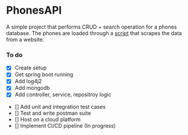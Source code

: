 # PhonesAPI

A simple project that performs CRUD + search operation for a phones database.
The phones are loaded through a [script](https://github.com/igagansingh/Phones-API-Data-ETL) that scrapes the data from a website.

### To do
- [x] Create setup
-   [x] Get spring boot running
-   [x] Add log4j2
-   [x] Add mongodb
- [x] Add controller, service, repositroy logic
- [] Add unit and integration test cases
- [] Test and write postman suite
- [] Host on a cloud platform
- [] Implement CI/CD pipeline (In progress)
